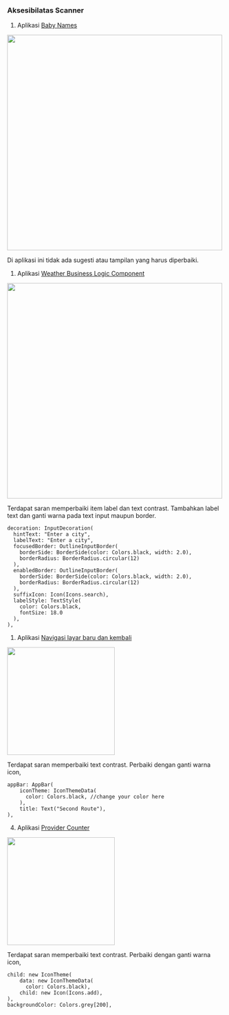 ### Aksesibilatas Scanner
1. Aplikasi [Baby Names](https://github.com/Fourthten/praxis-academy/tree/master/novice/03-03/latihan)

<img src="https://github.com/Fourthten/praxis-academy/blob/master/novice/03-04/kasus/images/babynames.png" width="500">

Di aplikasi ini tidak ada sugesti atau tampilan yang harus diperbaiki.

1. Aplikasi [Weather Business Logic Component](https://github.com/Fourthten/praxis-academy/tree/master/novice/03-01/latihan)

<img src="https://github.com/Fourthten/praxis-academy/blob/master/novice/03-04/kasus/images/weather.png" width="500">

Terdapat saran memperbaiki item label dan text contrast. Tambahkan label text dan ganti warna pada text input maupun border.
```
decoration: InputDecoration(
  hintText: "Enter a city",
  labelText: "Enter a city",
  focusedBorder: OutlineInputBorder(
	borderSide: BorderSide(color: Colors.black, width: 2.0),
	borderRadius: BorderRadius.circular(12)
  ),
  enabledBorder: OutlineInputBorder(
	borderSide: BorderSide(color: Colors.black, width: 2.0),
	borderRadius: BorderRadius.circular(12)
  ),
  suffixIcon: Icon(Icons.search),
  labelStyle: TextStyle(
	color: Colors.black,
	fontSize: 18.0
  ),
),
```
1. Aplikasi [Navigasi layar baru dan kembali](https://github.com/Fourthten/praxis-academy/tree/master/novice/02-03/latihan)

<img src="https://github.com/Fourthten/praxis-academy/blob/master/novice/03-04/kasus/images/navigator.png" width="250">

Terdapat saran memperbaiki text contrast. Perbaiki dengan ganti warna icon,
```
appBar: AppBar(
	iconTheme: IconThemeData(
	  color: Colors.black, //change your color here
	),
	title: Text("Second Route"),
),
```
4. Aplikasi [Provider Counter](https://github.com/Fourthten/praxis-academy/tree/master/novice/03-01/latihan)

<img src="https://github.com/Fourthten/praxis-academy/blob/master/novice/03-04/kasus/images/floatingbutton.png" width="250">

Terdapat saran memperbaiki text contrast. Perbaiki dengan ganti warna icon,
```
child: new IconTheme(
	data: new IconThemeData(
	  color: Colors.black), 
	child: new Icon(Icons.add),
),
backgroundColor: Colors.grey[200],
```